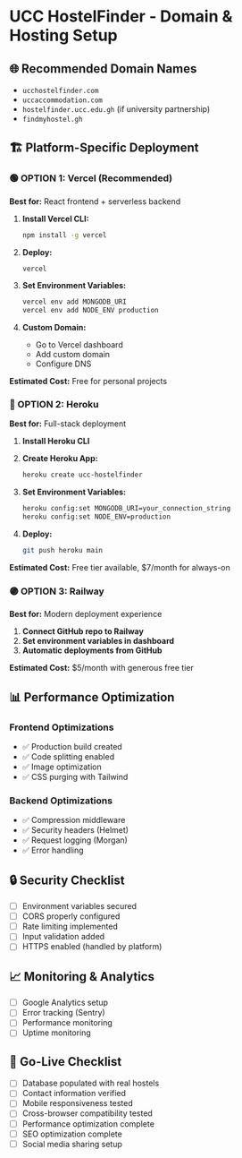 # UCC HostelFinder - Domain & Hosting Setup

## 🌐 Recommended Domain Names
- `ucchostelfinder.com`
- `uccaccommodation.com` 
- `hostelfinder.ucc.edu.gh` (if university partnership)
- `findmyhostel.gh`

## 🏗️ Platform-Specific Deployment

### 🟢 OPTION 1: Vercel (Recommended)
**Best for:** React frontend + serverless backend

1. **Install Vercel CLI:**
   ```bash
   npm install -g vercel
   ```

2. **Deploy:**
   ```bash
   vercel
   ```

3. **Set Environment Variables:**
   ```bash
   vercel env add MONGODB_URI
   vercel env add NODE_ENV production
   ```

4. **Custom Domain:**
   - Go to Vercel dashboard
   - Add custom domain
   - Configure DNS

**Estimated Cost:** Free for personal projects

### 🔵 OPTION 2: Heroku
**Best for:** Full-stack deployment

1. **Install Heroku CLI**
2. **Create Heroku App:**
   ```bash
   heroku create ucc-hostelfinder
   ```

3. **Set Environment Variables:**
   ```bash
   heroku config:set MONGODB_URI=your_connection_string
   heroku config:set NODE_ENV=production
   ```

4. **Deploy:**
   ```bash
   git push heroku main
   ```

**Estimated Cost:** Free tier available, $7/month for always-on

### 🟣 OPTION 3: Railway
**Best for:** Modern deployment experience

1. **Connect GitHub repo to Railway**
2. **Set environment variables in dashboard**
3. **Automatic deployments from GitHub**

**Estimated Cost:** $5/month with generous free tier

## 📊 Performance Optimization

### Frontend Optimizations
- ✅ Production build created
- ✅ Code splitting enabled
- ✅ Image optimization
- ✅ CSS purging with Tailwind

### Backend Optimizations
- ✅ Compression middleware
- ✅ Security headers (Helmet)
- ✅ Request logging (Morgan)
- ✅ Error handling

## 🔒 Security Checklist
- [ ] Environment variables secured
- [ ] CORS properly configured
- [ ] Rate limiting implemented
- [ ] Input validation added
- [ ] HTTPS enabled (handled by platform)

## 📈 Monitoring & Analytics
- [ ] Google Analytics setup
- [ ] Error tracking (Sentry)
- [ ] Performance monitoring
- [ ] Uptime monitoring

## 🎯 Go-Live Checklist
- [ ] Database populated with real hostels
- [ ] Contact information verified
- [ ] Mobile responsiveness tested
- [ ] Cross-browser compatibility tested
- [ ] Performance optimization complete
- [ ] SEO optimization complete
- [ ] Social media sharing setup
